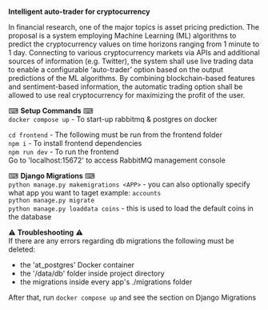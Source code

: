 <b>Intelligent auto-trader for cryptocurrency</b>

In financial research, one of the major topics is asset pricing prediction. The proposal is a system employing Machine Learning (ML) algorithms to predict the cryptocurrency values on time horizons ranging from 1 minute to 1 day. Connecting to various cryptocurrency markets via APIs and additional sources of information (e.g. Twitter), the system shall use live trading data to enable a configurable ‘auto-trader’ option based on the output predictions of the ML algorithms. By combining blockchain-based features and sentiment-based information, the automatic trading option shall be allowed to use real cryptocurrency for maximizing the profit of the user.


⌨ <b>Setup Commands</b> ⌨ <br>
`docker compose up` - To start-up rabbitmq & postgres on docker <br>

`cd frontend` - The following must be run from the frontend folder <br> 
`npm i` - To install frontend dependencies <br>
`npm run dev` - To run the frontend <br>
Go to 'localhost:15672' to access RabbitMQ management console


⌨ <b>Django Migrations</b> ⌨ <br>
`python manage.py makemigrations <APP>` - you can also optionally specify what app you want to taget example: `accounts`<br> 
`python manage.py migrate` <br>
`python manage.py loaddata coins` - this is used to load the default coins in the database

⚠️ <b>Troubleshooting</b> ⚠️<br>
If there are any errors regarding db migrations the following must be deleted: <br>
- the 'at_postgres' Docker container
- the '/data/db' folder inside project directory
- the migrations inside every app's ./migrations folder

After that, run `docker compose up` and see the section on Django Migrations